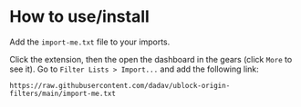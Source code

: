 # How to use/install

Add the `import-me.txt` file to your imports.

Click the extension, then the open the dashboard in the gears (click `More` to see it). Go to `Filter Lists > Import...` and add the following link:

```
https://raw.githubusercontent.com/dadav/ublock-origin-filters/main/import-me.txt
```

